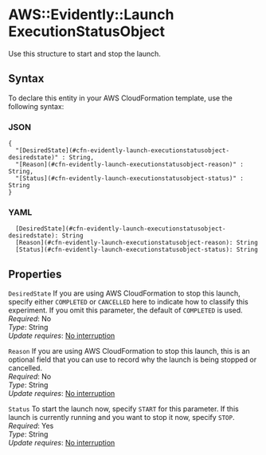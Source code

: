 # AWS::Evidently::Launch ExecutionStatusObject<a name="aws-properties-evidently-launch-executionstatusobject"></a>

Use this structure to start and stop the launch\.

## Syntax<a name="aws-properties-evidently-launch-executionstatusobject-syntax"></a>

To declare this entity in your AWS CloudFormation template, use the following syntax:

### JSON<a name="aws-properties-evidently-launch-executionstatusobject-syntax.json"></a>

```
{
  "[DesiredState](#cfn-evidently-launch-executionstatusobject-desiredstate)" : String,
  "[Reason](#cfn-evidently-launch-executionstatusobject-reason)" : String,
  "[Status](#cfn-evidently-launch-executionstatusobject-status)" : String
}
```

### YAML<a name="aws-properties-evidently-launch-executionstatusobject-syntax.yaml"></a>

```
  [DesiredState](#cfn-evidently-launch-executionstatusobject-desiredstate): String
  [Reason](#cfn-evidently-launch-executionstatusobject-reason): String
  [Status](#cfn-evidently-launch-executionstatusobject-status): String
```

## Properties<a name="aws-properties-evidently-launch-executionstatusobject-properties"></a>

`DesiredState`  <a name="cfn-evidently-launch-executionstatusobject-desiredstate"></a>
If you are using AWS CloudFormation to stop this launch, specify either `COMPLETED` or `CANCELLED` here to indicate how to classify this experiment\. If you omit this parameter, the default of `COMPLETED` is used\.  
*Required*: No  
*Type*: String  
*Update requires*: [No interruption](https://docs.aws.amazon.com/AWSCloudFormation/latest/UserGuide/using-cfn-updating-stacks-update-behaviors.html#update-no-interrupt)

`Reason`  <a name="cfn-evidently-launch-executionstatusobject-reason"></a>
If you are using AWS CloudFormation to stop this launch, this is an optional field that you can use to record why the launch is being stopped or cancelled\.  
*Required*: No  
*Type*: String  
*Update requires*: [No interruption](https://docs.aws.amazon.com/AWSCloudFormation/latest/UserGuide/using-cfn-updating-stacks-update-behaviors.html#update-no-interrupt)

`Status`  <a name="cfn-evidently-launch-executionstatusobject-status"></a>
To start the launch now, specify `START` for this parameter\. If this launch is currently running and you want to stop it now, specify `STOP`\.  
*Required*: Yes  
*Type*: String  
*Update requires*: [No interruption](https://docs.aws.amazon.com/AWSCloudFormation/latest/UserGuide/using-cfn-updating-stacks-update-behaviors.html#update-no-interrupt)